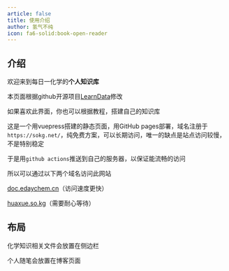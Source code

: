 ```yaml
---
article: false
title: 使用介绍
author: 氢气不纯
icon: fa6-solid:book-open-reader
---
```


## 介绍

欢迎来到每日一化学的**个人知识库**

本页面根据github开源项目[LearnData](https://github.com/rockbenben/LearnData)修改

如果喜欢此界面，你也可以根据教程，搭建自己的知识库

这是一个用vuepress搭建的静态页面，用GitHub pages部署，域名注册于`https://sokg.net/`，纯免费方案，可以长期访问，唯一的缺点是站点访问较慢，不是特别稳定

于是用`github actions`推送到自己的服务器，以保证能流畅的访问

所以可以通过以下两个域名访问此网站

[doc.edaychem.cn](https://doc.edaychem.cn/)（访问速度更快）

[huaxue.so.kg](https://huaxue.so.kg/)（需要耐心等待）

## 布局

化学知识相关文件会放置在侧边栏

个人随笔会放置在博客页面



